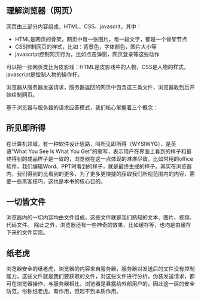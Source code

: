 ## 理解浏览器（网页）
网页由三部分内容组成，HTML、CSS、javascrit，其中：
- HTML是网页的骨架，网页中每一张图片，每一段文字，都是一个骨架节点
- CSS控制网页的样式，比如：背景色，字体颜色，图片大小等
- javascript控制网页行为，比如点击弹窗，网页登录等这些动作

可以把一张网页类比为皮影戏：HTML是皮影戏中的人物，CSS是人物的样式，javascript是控制人物的操作杆。

浏览器从服务器发送请求，服务器返回的网页中包含这三类文件，浏览器收到后开始绘制网页。

基于浏览器与服务器的请求应答模式，我们核心掌握着三个概念：

## 所见即所得
在计算机领域，有一种软件设计思路，叫所见即所得（WYSIWYG），是英语"What You See Is What You Get"的缩写，表示用户在界面上看到的样子和最终得到的成品样子是一致的，浏览器在这一点体现的淋淋尽致，比如常用的office软件，我们编辑Word、PPT时看到的样子，就是最终生成的样子。其实在浏览器内，我们得到的比看到的更多，为了更多更快捷的获取我们所视范围内的内容，需要一些黑客技巧，这也是本书的核心目的。
## 一切皆文件
浏览器内的一切内容均由文件组成，这些文件就是我们熟知的文本、图片、视频、代码文件。
除此之外，浏览器还有一些神奇的效果，比如缓存等，也均是由缓存下来的文件实现。
## 纸老虎
浏览器安全的纸老虎，浏览器的内容来自服务器，服务器对发送后的文件没有控制能力，这些文件就是我们要获取的文件，对这些文件进行分析，伪装发送请求，都可在浏览器操作，与服务器相比，浏览器是暴露给外部用户的，因此这一层的安全防范，俗称纸老虎。有作用，但起不到本质作用。


